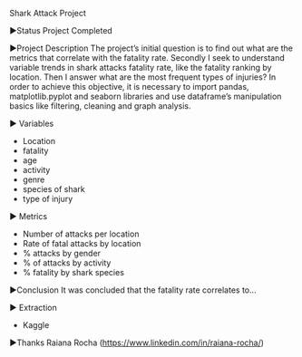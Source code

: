 Shark Attack Project

▶Status Project
Completed

▶Project Description
The project’s initial question is to find out what are the metrics that correlate with the fatality rate. Secondly I seek to understand variable trends in shark attacks fatality rate, like the fatality ranking by location. Then I answer what are the most frequent types of injuries?
In order to achieve this objective, it is necessary to import pandas, matplotlib.pyplot and seaborn libraries and use dataframe’s manipulation basics like filtering, cleaning and graph analysis.

▶ Variables
* Location
* fatality
* age
* activity
* genre
* species of shark
* type of injury

▶ Metrics
* Number of attacks per location
* Rate of fatal attacks by location
* % attacks by gender
* % of attacks by activity
* % fatality by shark species

▶Conclusion
It was concluded that the fatality rate correlates to...

▶ Extraction
* Kaggle

▶Thanks
Raiana Rocha (https://www.linkedin.com/in/raiana-rocha/)
